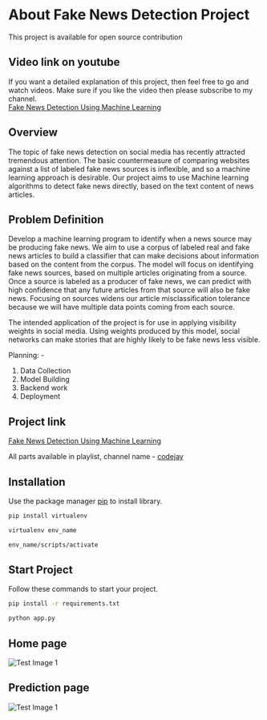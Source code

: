 # About Fake News Detection Project

This project is available for open source contribution

## Video link on youtube
If you want a detailed explanation of this project, then feel free to go and watch videos. Make sure if you like the video then please subscribe to my channel.\
[Fake News Detection Using Machine Learning](https://www.youtube.com/watch?v=CUkggjNNoWs&list=PLA0J2h1KIAR7xoDbI1usGLVRW6_6qiLuq&index=19)

## Overview  
The topic of fake news detection on social media has recently attracted tremendous attention. The basic countermeasure of comparing websites against a list of labeled fake news sources is inflexible, and so a machine learning approach is desirable.  Our project aims to use Machine learning algorithms to detect fake news directly, based on the text content of news articles. 

## Problem Definition
Develop a machine learning program to identify when a news source may be producing fake news. We aim to use a corpus of labeled real and fake news articles to build a classifier that can make decisions about information based on the content from the corpus. The model will focus on identifying fake news sources, based on multiple articles originating from a source. Once a source is labeled as a producer of fake news, we can predict with high confidence that any future articles from that source will also be fake news. Focusing on sources widens our article misclassification tolerance because we will have multiple data points coming from each source.

The intended application of the project is for use in applying visibility weights in social media. Using weights produced by this model, social networks can make stories that are highly likely to be fake news less visible.

Planning: -
1. Data Collection
2. Model Building
3. Backend work
4. Deployment 

## Project link

[Fake News Detection Using Machine Learning](https://youtu.be/CUkggjNNoWs)

All parts available in playlist,
channel name  - [codejay](https://www.youtube.com/channel/UCZnkti7aeEmQ7CzumqEEsLg)

## Installation

Use the package manager [pip](https://pip.pypa.io/en/stable/) to install library.

```bash
pip install virtualenv
```
```bash
virtualenv env_name
```
```bash
env_name/scripts/activate
```
## Start Project

Follow these commands to start your project.

```bash
pip install -r requirements.txt
```
```bash
python app.py
```
## Home page

![Test Image 1](https://github.com/codejay411/Fake_News_detection/blob/main/Screenshot%20(58).png)

## Prediction page

![Test Image 1](https://github.com/codejay411/Fake_News_detection/blob/main/Screenshot%20(59).png)
